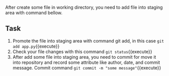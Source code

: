 After create some file in working directory, you need to add file into staging area with command bellow.

## Task
1. Promote the file into staging area with command git add, in this case `git add app.py`{{execute}}
2. Check your file changes with this command `git status`{{execute}}
3. After add some file into staging area, you need to commit for move it into repository and record some attribute like author, date, and commit message. Commit command `git commit -m "some message"`{{execute}}